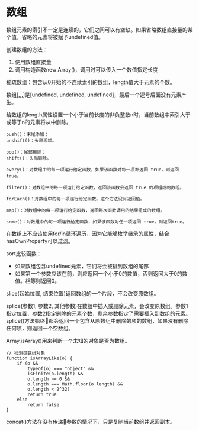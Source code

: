 # 数组
数组元素的索引不一定是连续的，它们之间可以有空缺。如果省略数组直接量的某个值，省略的元素将被赋予undefined值。

创建数组的方法：
1. 使用数组直接量
2. 调用构造函数new Array()，调用时可以传入一个数值指定长度

稀疏数组：包含从0开始的不连续索引的数组，length值大于元素的个数。

数组[,,,]是[undefined, undefined, undefined]，最后一个逗号后面没有元素产生。

给数组的length属性设置一个小于当前长度的非负整数n时，当前数组中索引大于或等于n的元素将从中删除。

```
push()：末尾添加；
unshift()：头部添加。

pop()：尾部删除；
shift()：头部删除。

every()：对数组中的每一项运行给定函数，如果该函数对每一项都返回 true，则返回 true。

filter()：对数组中的每一项运行给定函数，返回该函数会返回 true 的项组成的数组。

forEach()：对数组中的每一项运行给定函数。这个方法没有返回值。

map()：对数组中的每一项运行给定函数，返回每次函数调用的结果组成的数组。

some()：对数组中的每一项运行给定函数，如果该函数对任一项返回 true，则返回true。
```

在数组上不应该使用for/in循环遍历，因为它能够枚举继承的属性，结合hasOwnProperty可以过滤。

sort比较函数：
- 如果数组包含undefined元素，它们将会被排到数组的尾部
- 如果第一个参数应该在前，则应返回一个小于0的数值，否则返回大于0的数值。相等则返回0。

slice(起始位置, 结束位置)返回数组的一个片段，不会改变原数组。

splice(参数1, 参数2, 其他参数)在数组中插入或删除元素，会改变原数组。参数1指定位置，参数2指定删除的元素个数，剩余参数指定了需要插入到数组的元素。splice()方法始终都会返回一个包含从原数组中删除的项的数组，如果没有删除任何项，则返回一个空数组。

Array.isArray()用来判断一个未知的对象是否为数组。

```
// 检测类数组对象
function isArrayLike(o) {
    if (o && 
        typeof(o) === "object" &&
        isFinite(o.length) &&
        o.length >= 0 &&
        o.length === Math.floor(o.length) &&
        o.length < 2^32)
        return true
    else
        return false
}
```

concat()方法在没有传递参数的情况下，只是复制当前数组并返回副本。